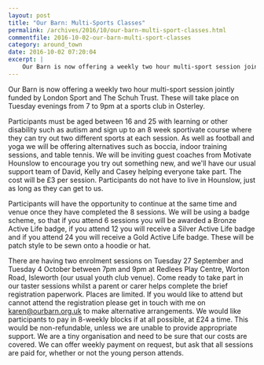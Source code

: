 ```yaml
---
layout: post
title: "Our Barn: Multi-Sports Classes"
permalink: /archives/2016/10/our-barn-multi-sport-classes.html
commentfile: 2016-10-02-our-barn-multi-sport-classes
category: around_town
date: 2016-10-02 07:20:04
excerpt: |
    Our Barn is now offering a weekly two hour multi-sport session jointly funded by London Sport and The Schuh Trust. These will take place on Tuesday evenings from 7 to 9pm at a sports club in Osterley.
---
```


Our Barn is now offering a weekly two hour multi-sport session jointly funded by London Sport and The Schuh Trust. These will take place on Tuesday evenings from 7 to 9pm at a sports club in Osterley.

Participants must be aged between 16 and 25 with learning or other disability such as autism and sign up to an 8 week sportivate course where they can try out two different sports at each session. As well as football and yoga we will be offering alternatives such as boccia, indoor training sessions, and table tennis. We will be inviting guest coaches from Motivate Hounslow to encourage you try out something new, and we'll have our usual support team of David, Kelly and Casey helping everyone take part. The cost will be £3 per session. Participants do not have to live in Hounslow, just as long as they can get to us.

Participants will have the opportunity to continue at the same time and venue once they have completed the 8 sessions. We will be using a badge scheme, so that if you attend 6 sessions you will be awarded a Bronze Active Life badge, if you attend 12 you will receive a Silver Active Life badge and if you attend 24 you will receive a Gold Active Life badge. These will be patch style to be sewn onto a hoodie or hat.

There are having two enrolment sessions on Tuesday 27 September and Tuesday 4 October between 7pm and 9pm at Redlees Play Centre, Worton Road, Isleworth (our usual youth club venue). Come ready to take part in our taster sessions whilst a parent or carer helps complete the brief registration paperwork. Places are limited. If you would like to attend but cannot attend the registration please get in touch with me on <karen@ourbarn.org.uk> to make alternative arrangements. We would like participants to pay in 8-weekly blocks if at all possible, at £24 a time. This would be non-refundable, unless we are unable to provide appropriate support. We are a tiny organisation and need to be sure that our costs are covered. We can offer weekly payment on request, but ask that all sessions are paid for, whether or not the young person attends.
